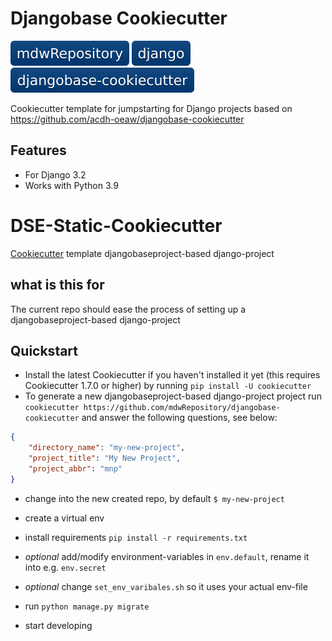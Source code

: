 # Djangobase Cookiecutter

![mdwRepository](mdwRepository.svg)
![Framework](django.svg)
![Project](djangobase-cookiecutter.svg)

Cookiecutter template for jumpstarting for Django projects based on https://github.com/acdh-oeaw/djangobase-cookiecutter

## Features

-   For Django 3.2
-   Works with Python 3.9

# DSE-Static-Cookiecutter

[Cookiecutter](https://github.com/cookiecutter/cookiecutter) template djangobaseproject-based django-project

## what is this for

The current repo should ease the process of setting up a djangobaseproject-based django-project

## Quickstart

* Install the latest Cookiecutter if you haven't installed it yet (this requires Cookiecutter 1.7.0 or higher) by running `pip install -U cookiecutter`
* To generate a new djangobaseproject-based django-project project run `cookiecutter https://github.com/mdwRepository/djangobase-cookiecutter` and answer the following questions, see below:

```json
{
    "directory_name": "my-new-project",
    "project_title": "My New Project",
    "project_abbr": "mnp"
} 
```

* change into the new created repo, by default `$ my-new-project`
* create a virtual env
* install requirements `pip install -r requirements.txt`
* *optional* add/modify environment-variables in `env.default`, rename it into e.g. `env.secret`
* *optional* change `set_env_varibales.sh` so it uses your actual env-file

* run `python manage.py migrate`
* start developing